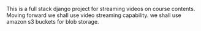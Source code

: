 This is a full stack django project for streaming videos on course contents.
Moving forward we shall use video streaming capability.
we shall use amazon s3 buckets for blob storage.


